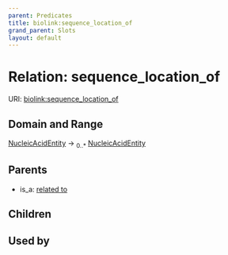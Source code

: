```yaml
---
parent: Predicates
title: biolink:sequence_location_of
grand_parent: Slots
layout: default
---
```


# Relation: sequence_location_of




URI: [biolink:sequence_location_of](https://w3id.org/biolink/vocab/sequence_location_of)

## Domain and Range

[NucleicAcidEntity](NucleicAcidEntity.md) ->  <sub>0..*</sub> [NucleicAcidEntity](NucleicAcidEntity.md)

## Parents

 *  is_a: [related to](related_to.md)

## Children


## Used by

